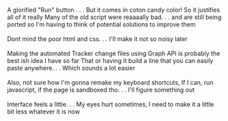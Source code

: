 A glorified "Run" button . . . But it comes in coton candy color! So it justifies all of it really
Many of the old script were reaaaally bad. . . and are still being ported so I'm having to think of potential solutions to improve them
<br />
<br />
Dont mind the poor html and css. . . I'll make it not so noisy later
<br />
<br />
Making the automated Tracker change files using Graph API is probably the best ish idea I have so far
That or having it build a line that you can easily paste anywhere. . . Which sounds a lot easier
<br />
<br />
Also, not sure how I'm gonna remake my keyboard shortcuts, If I can, run javascript, if the page is sandboxed tho. . . I'll figure something out
<br />
<br />
Interface feels a little. . . My eyes hurt sometimes, I need to make it a little bit less whatever it is now

 
 
